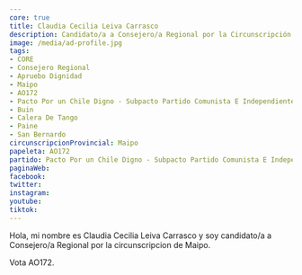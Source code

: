 ```yaml
---
core: true
title: Claudia Cecilia Leiva Carrasco
description: Candidato/a a Consejero/a Regional por la Circunscripción de Maipo
image: /media/ad-profile.jpg
tags:
- CORE
- Consejero Regional
- Apruebo Dignidad
- Maipo
- AO172
- Pacto Por un Chile Digno - Subpacto Partido Comunista E Independientes - Independientes
- Buin
- Calera De Tango
- Paine
- San Bernardo
circunscripcionProvincial: Maipo
papeleta: AO172
partido: Pacto Por un Chile Digno - Subpacto Partido Comunista E Independientes - Independientes
paginaWeb:
facebook:
twitter:
instagram:
youtube:
tiktok:
---
```

Hola, mi nombre es Claudia Cecilia Leiva Carrasco y soy candidato/a a Consejero/a Regional por la circunscripcion de Maipo.

Vota AO172.